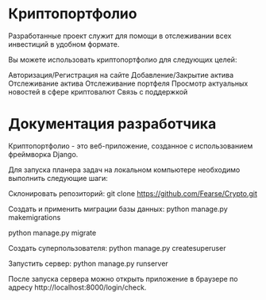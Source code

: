 # Криптопортфолио

Разработанные проект служит для помощи в отслеживании всех инвестиций в удобном формате.

Вы можете использовать криптопортфолио для следующих целей:

Авторизация/Регистрация на сайте
Добавление/Закрытие актива 
Отслеживание актива
Отслеживание портфеля
Просмотр актуальных новостей в сфере криптовалют
Связь с поддержкой

# Документация разработчика

Криптопортфолио - это веб-приложение, созданное с использованием фреймворка Django.

Для запуска планера задач на локальном компьютере необходимо выполнить следующие шаги:

Склонировать репозиторий:
git clone https://github.com/Fearse/Crypto.git

Создать и применить миграции базы данных:
python manage.py makemigrations

python manage.py migrate

Создать суперпользователя:
python manage.py createsuperuser

Запустить сервер:
python manage.py runserver

После запуска сервера можно открыть приложение в браузере по адресу http://localhost:8000/login/check.
